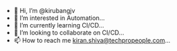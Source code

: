 - 👋 Hi, I’m @kirubangjv
- 👀 I’m interested in Automation...
- 🌱 I’m currently learning CI/CD...
- 💞️ I’m looking to collaborate on CI/CD...
- 📫 How to reach me kiran.shiva@techpropeople.com...

<!---
kirubangjv/kirubangjv is a ✨ special ✨ repository because its `README.md` (this file) appears on your GitHub profile.
You can click the Preview link to take a look at your changes.
--->
